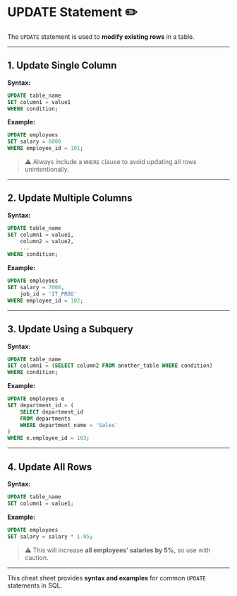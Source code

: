 # UPDATE Statement ✏️

The `UPDATE` statement is used to **modify existing rows** in a table.

---

## 1. Update Single Column

**Syntax:**

```sql
UPDATE table_name
SET column1 = value1
WHERE condition;
```

**Example:**

```sql
UPDATE employees
SET salary = 6000
WHERE employee_id = 101;
```

> ⚠️ Always include a `WHERE` clause to avoid updating all rows unintentionally.

---

## 2. Update Multiple Columns

**Syntax:**

```sql
UPDATE table_name
SET column1 = value1,
    column2 = value2,
    ...
WHERE condition;
```

**Example:**

```sql
UPDATE employees
SET salary = 7000,
    job_id = 'IT_PROG'
WHERE employee_id = 102;
```

---

## 3. Update Using a Subquery

**Syntax:**

```sql
UPDATE table_name
SET column1 = (SELECT column2 FROM another_table WHERE condition)
WHERE condition;
```

**Example:**

```sql
UPDATE employees e
SET department_id = (
    SELECT department_id
    FROM departments
    WHERE department_name = 'Sales'
)
WHERE e.employee_id = 103;
```

---

## 4. Update All Rows

**Syntax:**

```sql
UPDATE table_name
SET column1 = value1;
```

**Example:**

```sql
UPDATE employees
SET salary = salary * 1.05;
```

> ⚠️ This will increase **all employees’ salaries by 5%**, so use with caution.

---

This cheat sheet provides **syntax and examples** for common `UPDATE` statements in SQL.